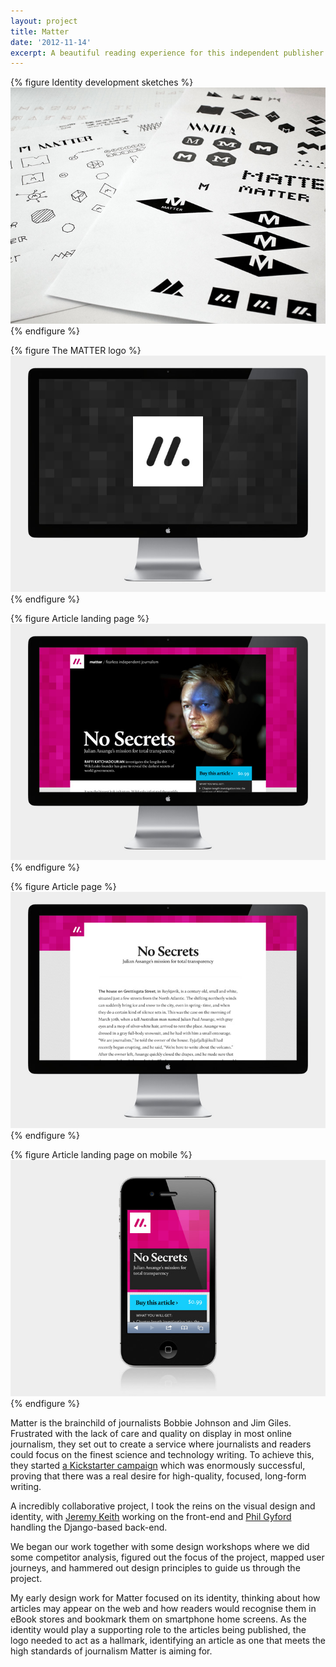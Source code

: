 ```yaml
---
layout: project
title: Matter
date: '2012-11-14'
excerpt: A beautiful reading experience for this independent publisher of unmissable journalism about science and technology.
---
```

{% figure Identity development sketches %}
![](/assets/images/projects/matter/0.jpg)
{% endfigure %}

{% figure The MATTER logo %}
![](/assets/images/projects/matter/1.jpg)
{% endfigure %}

{% figure Article landing page %}
![](/assets/images/projects/matter/2.jpg)
{% endfigure %}

{% figure Article page %}
![](/assets/images/projects/matter/3.jpg)
{% endfigure %}

{% figure Article landing page on mobile %}
![](/assets/images/projects/matter/4.jpg)
{% endfigure %}

Matter is the brainchild of journalists Bobbie Johnson and Jim Giles. Frustrated with the lack of care and quality on display in most online journalism, they set out to create a service where journalists and readers could focus on the finest science and technology writing. To achieve this, they started [a Kickstarter campaign][1] which was enormously successful, proving that there was a real desire for high-quality, focused, long-form writing.

A incredibly collaborative project, I took the reins on the visual design and identity, with [Jeremy Keith][2] working on the front-end and [Phil Gyford][3] handling the Django-based back-end.

We began our work together with some design workshops where we did some competitor analysis, figured out the focus of the project, mapped user journeys, and hammered out design principles to guide us through the project.

My early design work for Matter focused on its identity, thinking about how articles may appear on the web and how readers would recognise them in eBook stores and bookmark them on smartphone home screens. As the identity would play a supporting role to the articles being published, the logo needed to act as a hallmark, identifying an article as one that meets the high standards of journalism Matter is aiming for.

[1]: http://www.kickstarter.com/projects/readmatter/matter
[2]: http://clearleft.com/is/jeremy-keith/
[3]: http://www.gyford.com/